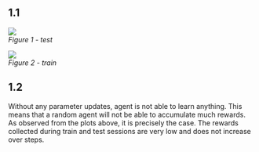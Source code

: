 

## 1.1 

![](media/reward_test_random_10kep.svg)  
*Figure 1 - test*  

![](media/reward_train_random_10kep.svg)  
*Figure 2 - train*  

## 1.2  

Without any parameter updates, agent is not able to learn anything. This means that a random agent will not be able to accumulate much rewards. As observed from the plots above, it is precisely the case. The rewards collected during train and test sessions are very low and does not increase over steps.    